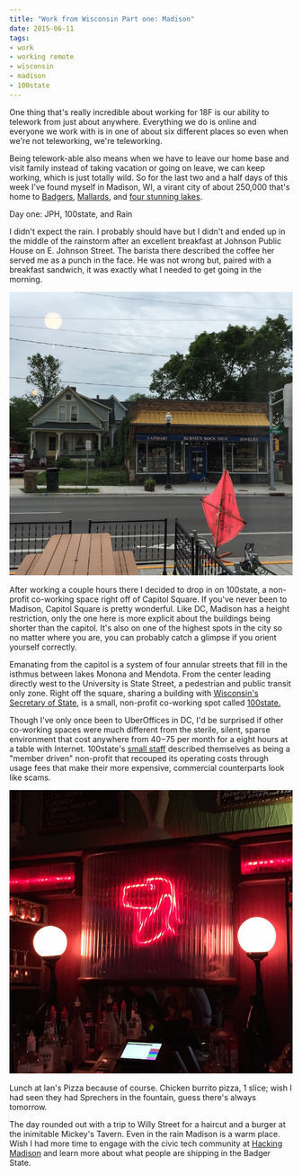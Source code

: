 ```yaml
---
title: "Work from Wisconsin Part one: Madison"
date: 2015-06-11
tags:
- work
- working remote
- wisconsin
- madison
- 100state
---
```


One thing that's really incredible about working for 18F is our ability to telework from just about anywhere. Everything we do is online and everyone we work with is in one of about six different places so even when we're not teleworking, we're teleworking.

Being telework-able also means when we have to leave our home base and visit family instead of taking vacation or going on leave, we can keep working, which is just totally wild. So for the last two and a half days of this week I've found myself in Madison, WI, a virant city of about 250,000 that's home to [Badgers](https://www.wisconsin.edu/), [Mallards](http://northwoodsleague.com/madison-mallards/), and [four stunning lakes](http://en.wikipedia.org/wiki/Madison,_Wisconsin#Geography_and_climate).

Day one: JPH, 100state, and Rain

I didn't expect the rain. I probably should have but I didn't and ended up in the middle of the rainstorm after an excellent breakfast at Johnson Public House on E. Johnson Street. The barista there described the coffee her served me as a punch in the face. He was not wrong but, paired with a breakfast sandwich, it was exactly what I needed to get going in the morning.

![Burnie's Rock Shop, as seen from the window of Johnson Public House](/assets/images/burnies.jpg)

After working a couple hours there I decided to drop in on 100state, a non-profit co-working space right off of Capitol Square. If you've never been to Madison, Capitol Square is pretty wonderful. Like DC, Madison has a height restriction, only the one here is more explicit about the buildings being shorter than the capitol. It's also on one of the highest spots in the city so no matter where you are, you can probably catch a glimpse if you orient yourself correctly.

Emanating from the capitol is a system of four annular streets that fill in the isthmus between lakes Monona and Mendota. From the center leading directly west to the University is State Street, a pedestrian and public transit only zone. Right off the square, sharing a building with [Wisconsin's Secretary of State](http://www.sos.state.wi.us/), is a small, non-profit co-working spot called [100state.](http://100state.com/)

Though I've only once been to UberOffices in DC, I'd be surprised if other co-working spaces were much different from the sterile, silent, sparse environment that cost anywhere from $40-$75 per month for a eight hours at a table with Internet. 100state's [small staff](http://100state.com/leadership/) described themselves as being a "member driven" non-profit that recouped its operating costs through usage fees that make their more expensive, commercial counterparts look like scams.

![Mickey's. The one, the only, the legendary.](/assets/images/mickeys.jpg)

Lunch at Ian's Pizza because of course. Chicken burrito pizza, 1 slice; wish I had seen they had Sprechers in the fountain, guess there's always tomorrow.

The day rounded out with a trip to Willy Street for a haircut and a burger at the inimitable Mickey's Tavern. Even in the rain Madison is a warm place. Wish I had more time to engage with the civic tech community at [Hacking Madison](http://hackingmadison.org) and learn more about what people are shipping in the Badger State. 
